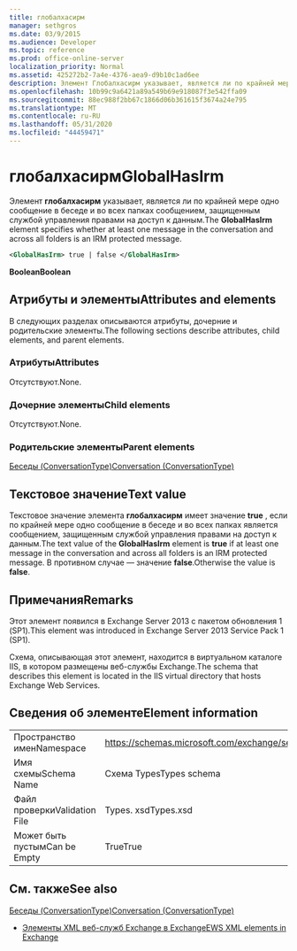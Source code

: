 ```yaml
---
title: глобалхасирм
manager: sethgros
ms.date: 03/9/2015
ms.audience: Developer
ms.topic: reference
ms.prod: office-online-server
localization_priority: Normal
ms.assetid: 425272b2-7a4e-4376-aea9-d9b10c1ad6ee
description: Элемент Глобалхасирм указывает, является ли по крайней мере одно сообщение в беседе и во всех папках сообщением, защищенным службой управления правами на доступ к данным.
ms.openlocfilehash: 10b99c9a6421a89a549b69e918087f3e542ffa09
ms.sourcegitcommit: 88ec988f2bb67c1866d06b361615f3674a24e795
ms.translationtype: MT
ms.contentlocale: ru-RU
ms.lasthandoff: 05/31/2020
ms.locfileid: "44459471"
---
```

# <a name="globalhasirm"></a><span data-ttu-id="b8ca9-103">глобалхасирм</span><span class="sxs-lookup"><span data-stu-id="b8ca9-103">GlobalHasIrm</span></span>

<span data-ttu-id="b8ca9-104">Элемент **глобалхасирм** указывает, является ли по крайней мере одно сообщение в беседе и во всех папках сообщением, защищенным службой управления правами на доступ к данным.</span><span class="sxs-lookup"><span data-stu-id="b8ca9-104">The **GlobalHasIrm** element specifies whether at least one message in the conversation and across all folders is an IRM protected message.</span></span> 
  
```XML
<GlobalHasIrm> true | false </GlobalHasIrm>
```

 <span data-ttu-id="b8ca9-105">**Boolean**</span><span class="sxs-lookup"><span data-stu-id="b8ca9-105">**Boolean**</span></span>
## <a name="attributes-and-elements"></a><span data-ttu-id="b8ca9-106">Атрибуты и элементы</span><span class="sxs-lookup"><span data-stu-id="b8ca9-106">Attributes and elements</span></span>

<span data-ttu-id="b8ca9-107">В следующих разделах описываются атрибуты, дочерние и родительские элементы.</span><span class="sxs-lookup"><span data-stu-id="b8ca9-107">The following sections describe attributes, child elements, and parent elements.</span></span>
  
### <a name="attributes"></a><span data-ttu-id="b8ca9-108">Атрибуты</span><span class="sxs-lookup"><span data-stu-id="b8ca9-108">Attributes</span></span>

<span data-ttu-id="b8ca9-109">Отсутствуют.</span><span class="sxs-lookup"><span data-stu-id="b8ca9-109">None.</span></span>
  
### <a name="child-elements"></a><span data-ttu-id="b8ca9-110">Дочерние элементы</span><span class="sxs-lookup"><span data-stu-id="b8ca9-110">Child elements</span></span>

<span data-ttu-id="b8ca9-111">Отсутствуют.</span><span class="sxs-lookup"><span data-stu-id="b8ca9-111">None.</span></span>
  
### <a name="parent-elements"></a><span data-ttu-id="b8ca9-112">Родительские элементы</span><span class="sxs-lookup"><span data-stu-id="b8ca9-112">Parent elements</span></span>

[<span data-ttu-id="b8ca9-113">Беседы (ConversationType)</span><span class="sxs-lookup"><span data-stu-id="b8ca9-113">Conversation (ConversationType)</span></span>](conversation-conversationtype.md)
  
## <a name="text-value"></a><span data-ttu-id="b8ca9-114">Текстовое значение</span><span class="sxs-lookup"><span data-stu-id="b8ca9-114">Text value</span></span>

<span data-ttu-id="b8ca9-115">Текстовое значение элемента **глобалхасирм** имеет значение **true** , если по крайней мере одно сообщение в беседе и во всех папках является сообщением, защищенным службой управления правами на доступ к данным.</span><span class="sxs-lookup"><span data-stu-id="b8ca9-115">The text value of the **GlobalHasIrm** element is **true** if at least one message in the conversation and across all folders is an IRM protected message.</span></span> <span data-ttu-id="b8ca9-116">В противном случае — значение **false**.</span><span class="sxs-lookup"><span data-stu-id="b8ca9-116">Otherwise the value is **false**.</span></span>
  
## <a name="remarks"></a><span data-ttu-id="b8ca9-117">Примечания</span><span class="sxs-lookup"><span data-stu-id="b8ca9-117">Remarks</span></span>

<span data-ttu-id="b8ca9-118">Этот элемент появился в Exchange Server 2013 с пакетом обновления 1 (SP1).</span><span class="sxs-lookup"><span data-stu-id="b8ca9-118">This element was introduced in Exchange Server 2013 Service Pack 1 (SP1).</span></span>
  
<span data-ttu-id="b8ca9-119">Схема, описывающая этот элемент, находится в виртуальном каталоге IIS, в котором размещены веб-службы Exchange.</span><span class="sxs-lookup"><span data-stu-id="b8ca9-119">The schema that describes this element is located in the IIS virtual directory that hosts Exchange Web Services.</span></span>
  
## <a name="element-information"></a><span data-ttu-id="b8ca9-120">Сведения об элементе</span><span class="sxs-lookup"><span data-stu-id="b8ca9-120">Element information</span></span>

|||
|:-----|:-----|
|<span data-ttu-id="b8ca9-121">Пространство имен</span><span class="sxs-lookup"><span data-stu-id="b8ca9-121">Namespace</span></span>  <br/> |https://schemas.microsoft.com/exchange/services/2006/types  <br/> |
|<span data-ttu-id="b8ca9-122">Имя схемы</span><span class="sxs-lookup"><span data-stu-id="b8ca9-122">Schema Name</span></span>  <br/> |<span data-ttu-id="b8ca9-123">Схема Types</span><span class="sxs-lookup"><span data-stu-id="b8ca9-123">Types schema</span></span>  <br/> |
|<span data-ttu-id="b8ca9-124">Файл проверки</span><span class="sxs-lookup"><span data-stu-id="b8ca9-124">Validation File</span></span>  <br/> |<span data-ttu-id="b8ca9-125">Types. xsd</span><span class="sxs-lookup"><span data-stu-id="b8ca9-125">Types.xsd</span></span>  <br/> |
|<span data-ttu-id="b8ca9-126">Может быть пустым</span><span class="sxs-lookup"><span data-stu-id="b8ca9-126">Can be Empty</span></span>  <br/> |<span data-ttu-id="b8ca9-127">True</span><span class="sxs-lookup"><span data-stu-id="b8ca9-127">True</span></span>  <br/> |
   
## <a name="see-also"></a><span data-ttu-id="b8ca9-128">См. также</span><span class="sxs-lookup"><span data-stu-id="b8ca9-128">See also</span></span>



[<span data-ttu-id="b8ca9-129">Беседы (ConversationType)</span><span class="sxs-lookup"><span data-stu-id="b8ca9-129">Conversation (ConversationType)</span></span>](conversation-conversationtype.md)


- [<span data-ttu-id="b8ca9-130">Элементы XML веб-служб Exchange в Exchange</span><span class="sxs-lookup"><span data-stu-id="b8ca9-130">EWS XML elements in Exchange</span></span>](ews-xml-elements-in-exchange.md)

